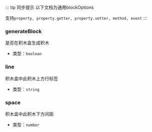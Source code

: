 
::: tip 同步提示
以下文档为通用blockOptions

支持`property, property.getter, property.setter, method, event`
:::

### generateBlock
是否在积木盒生成积木
- 类型：`boolean`

### line
积木盒中此积木上方行标签
- 类型：`string`

### space
积木盒中此积木下方间距
- 类型：`number`